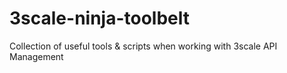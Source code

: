 # 3scale-ninja-toolbelt
Collection of useful tools &amp; scripts when working with 3scale API Management
